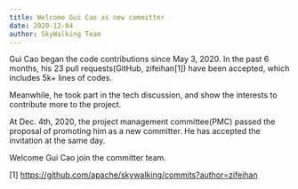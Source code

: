 ```yaml
---
title: Welcome Gui Cao as new committer
date: 2020-12-04
author: SkyWalking Team
---
```


Gui Cao began the code contributions since May 3, 2020. 
In the past 6 months, his 23 pull requests(GitHub, zifeihan[1]) have been accepted, which includes 5k+ lines of codes.

Meanwhile, he took part in the tech discussion, and show the interests to contribute more to the project.

At Dec. 4th, 2020, the project management committee(PMC) passed the proposal of promoting him as a new committer.
He has accepted the invitation at the same day.

Welcome Gui Cao join the committer team.

[1] https://github.com/apache/skywalking/commits?author=zifeihan
